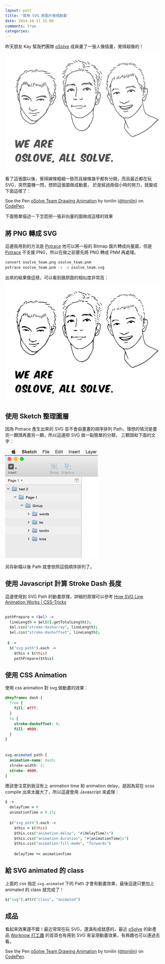 ```yaml
---
layout: post
title: '使用 SVG 將圖片做成動畫'
date: 2014-10-31 15:00
comments: true
categories:
---
```


昨天朋友 Kay 幫我們團隊 [oSolve](http://osolve.com) 成員畫了一張人像插畫，覺得超像的！

![oSolve Team](/upload/osolve-team-draw.png)

看了這張圖以後，覺得線條粗細一致而且線條幾乎都有分開，而且最近都在玩 SVG，突然靈機一閃，想把這張圖做成動畫，
於是經過兩個小時的努力，就變成下面這樣了：

<p data-height="584" data-theme-id="9636" data-slug-hash="DsinJ" data-default-tab="result" data-user="tonilin" class='codepen'>See the Pen <a href='http://codepen.io/tonilin/pen/DsinJ/'>oSolve Team Drawing Animation</a> by tonilin (<a href='http://codepen.io/tonilin'>@tonilin</a>) on <a href='http://codepen.io'>CodePen</a>.</p>
<script async src="//codepen.io/assets/embed/ei.js"></script>

下面簡單描述一下怎麼把一張非向量的圖做成這樣的效果

<!--more-->

## 將 PNG 轉成 SVG

這邊我用到的方法是 [Potrace](http://potrace.sourceforge.net/) 他可以將一般的 Bitmap 圖片轉成向量圖，但是 [Potrace](http://potrace.sourceforge.net/)
不支援 PNG，所以在做之前要先將 PNG 轉成 PNM 再處理。

```bash
convert osolve_team.png osolve_team.pnm
potrace osolve_team.pnm -s -o osolve_team.svg
```

出來的結果像這樣，可以看到跟原圖的相似度非常高：

![oSolve Team](/upload/osolve-team-draw-before_sketch.svg)


## 使用 Sketch 整理圖層

因為 Potrace 產生出來的 SVG 並不會由畫畫的順序排列 Path，理想的情況是畫完一顆頭再畫另一顆，所以這邊把 SVG 做一點簡單的分類，
三顆頭和下面的文字：

![Sketch Group](/upload/osolve-team-sketch-group.png)

另存新檔以後 Path 就會依照這個順序排列了。

## 使用 Javascript 計算 Stroke Dash 長度

這邊使用到 SVG Path 的動畫原理，詳細的原理可以參考 [How SVG Line Animation Works | CSS-Tricks](http://css-tricks.com/svg-line-animation-works/)

```coffeescript

pathPrepare = ($el) ->
  lineLength = $el[0].getTotalLength();
  $el.css("stroke-dasharray", lineLength);
  $el.css("stroke-dashoffset", lineLength);

 $ ->
  $("svg path").each ->
    $this = $(this)
    pathPrepare($this)
```

## 使用 CSS Animation

使用 css animation 對 svg 做動畫的效果：

```css
@keyframes dash {
  from {
    fill: #fff;
  }
  to {
    stroke-dashoffset: 0;
    fill: #000;
  }
}


svg.animated path {
  animation-name: dash;
  stroke-width: 2;
  stroke: #000;
}
```

應該會注意到我沒有上 animation time 和 animation delay，是因為寫在 scss compile 出來太龐大了，所以這邊會用 Javascript 來處理：


```coffeescript
$ ->
  delayTime = 0
  animationTime = 0.15;

  $("svg path").each ->
    $this = $(this)
    $this.css("animation-delay", "#{delayTime}s")
    $this.css("animation-duration", "#{animationTime}s")
    $this.css("animation-fill-mode", "forwards")

    delayTime += animationTime
```

## 給 SVG animated 的 class

上面的 css 指定 `svg.animated` 下的 Path 才會有動畫效果，最後這邊只要加上 animated 的 class 就完成了！

```coffeescript
$("svg").attr("class", "animated")
```


## 成品

看起來效果還不錯！最近常常在玩 SVG，還滿有成就感的，最近 [oSolve](http://osolve.com) 的新產品 [Worknow 打工趣](http://worknowapp.com/) 的首頁也有用到
SVG 來呈現動畫效果，有興趣也可以連過去看。

<p data-height="584" data-theme-id="9636" data-slug-hash="DsinJ" data-default-tab="result" data-user="tonilin" class='codepen'>See the Pen <a href='http://codepen.io/tonilin/pen/DsinJ/'>oSolve Team Drawing Animation</a> by tonilin (<a href='http://codepen.io/tonilin'>@tonilin</a>) on <a href='http://codepen.io'>CodePen</a>.</p>
<script async src="//codepen.io/assets/embed/ei.js"></script>







